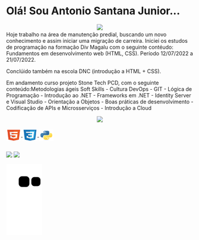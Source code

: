 # Olá! Sou Antonio Santana Junior...

 
<div align="center">
  
  <img height="180em" src="https://user-images.githubusercontent.com/111405956/185770597-1a1947b8-e034-4755-86fc-aff2f5fd416b.jpg"/>
 
</div>
Hoje trabalho na área de manutenção predial, buscando um novo conhecimento e assim iniciar uma migração de carreira.
Iniciei os estudos de programação na formação Div Magalu com o seguinte contéudo:
Fundamentos em desenvolvimento web (HTML, CSS).  Período 12/07/2022 a 21/07/2022.

Conclúido também na escola DNC (introdução a HTML + CSS).

Em andamento curso projeto Stone Tech PCD, com o seguinte conteúdo:Metodologias ágeis
Soft Skills - Cultura DevOps - GIT - Lógica de Programação - Introdução ao .NET - Frameworks em .NET - Identity Server e Visual Studio - Orientação a Objetos - Boas práticas de desenvolvimento - Codificação de APIs e Microsserviços - Introdução a Cloud

<div align="center">
  <a href="https://github.com/asantana2409">
  <img height="180em" src="https://github-readme-stats.vercel.app/api?username=asantana2409&show_icons=true&theme=dark&include_all_commits=true&count_private=true"/>
 
</div>

<div style="display: inline_block"><br>
  
  <img align="center" alt="Rafa-HTML" height="30" width="40" src="https://raw.githubusercontent.com/devicons/devicon/master/icons/html5/html5-original.svg">
  <img align="center" alt="Rafa-CSS" height="30" width="40" src="https://raw.githubusercontent.com/devicons/devicon/master/icons/css3/css3-original.svg">
  <img align="center" alt="Rafa-Python" height="30" width="40" src="https://raw.githubusercontent.com/devicons/devicon/master/icons/python/python-original.svg">
  
</div>
  
  ##
 
<div> 
 
  <a href = "mailto:contatoantonio.santana01@gmail.com"><img src="https://img.shields.io/badge/-Gmail-%23333?style=for-the-badge&logo=gmail&logoColor=white" target="_blank"></a>
  <a href="https://www.linkedin.com/in/antonio-santana-junior/" target="_blank"><img src="https://img.shields.io/badge/-LinkedIn-%230077B5?style=for-the-badge&logo=linkedin&logoColor=white" target="_blank"></a> 
 
  ![Snake animation](https://github.com/rafaballerini/rafaballerini/blob/output/github-contribution-grid-snake.svg)
 
</div>


